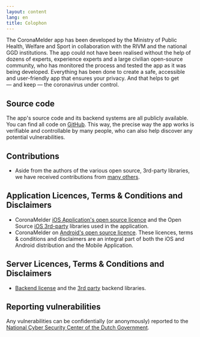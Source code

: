 ```yaml
---
layout: content
lang: en
title: Colophon
---
```


The CoronaMelder app has been developed by the Ministry of Public Health,
Welfare and Sport in collaboration with the RIVM and the national GGD
institutions. The app could not have been realised without the help of dozens of
experts, experience experts and a large civilian open-source community, who has
monitored the process and tested the app as it was being developed. Everything
has been done to create a safe, accessible and user-friendly app that ensures
your privacy. And that helps to get —&nbsp;and keep&nbsp;— the coronavirus under control.

## Source code

The app's source code and its backend systems are all publicly available. You
can find all code on <a href="https://github.com/minvws" target="_blank" ref="noopener">GitHub</a>. This way, the precise
way the app works is verifiable and controllable by many people, who can also
help discover any potential vulnerabilities.

## Contributions

- Aside from the authors of the various open source, 3rd-party libraries, we
  have received contributions from <a href="https://raw.githubusercontent.com/minvws/nl-covid19-notification-app-design/master/%E2%9D%A4%EF%B8%8F" target="_blank" ref="noopener">many others</a>.
  

## Application Licences, Terms & Conditions and Disclaimers

- CoronaMelder <a href="https://github.com/minvws/nl-covid19-notification-app-ios/blob/master/LICENSES.md" target="_blank" ref="noopener">iOS Application's open source licence</a>
  and the Open Source <a href="https://github.com/minvws/nl-covid19-notification-app-ios/tree/master/licenses" target="_blank" ref="noopener">iOS 3rd-party</a> libraries used in the application.
- CoronaMelder on <a href="https://github.com/minvws/nl-covid19-notification-app-android/blob/master/LICENSES.md" target="_blank" ref="noopener">Android's open source licence</a>.
These licences, terms & conditions and disclaimers are an integral part of both
the iOS and Android distribution and the Mobile Application.

## Server Licences, Terms & Conditions and Disclaimers

- <a href="https://github.com/minvws/nl-covid19-notification-app-backend/blob/master/LICENSES.md" target="_blank" ref="noopener">Backend license</a>
  and the
  <a href="https://github.com/minvws/nl-covid19-notification-app-backend/tree/master/LICENSE" target="_blank" ref="noopener">3rd party</a> 
  backend libraries.

## Reporting vulnerabilities

Any vulnerabilities can be confidentially (or anonymously) reported to the
<a href="https://www.ncsc.nl/contact/kwetsbaarheid-melden" target="_blank" ref="noopener">National Cyber Security Center of the Dutch Government</a>.
